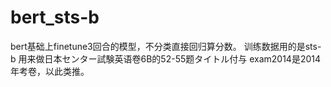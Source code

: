 # bert_sts-b
bert基础上finetune3回合的模型，不分类直接回归算分数。
训练数据用的是sts-b
用来做日本センター試験英语卷6B的52-55题タイトル付与
exam2014是2014年考卷，以此类推。
